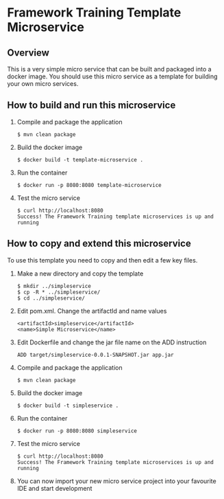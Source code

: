 Framework Training Template Microservice
========================================
Overview
--------
This is a very simple micro service that can be built and packaged into a docker image. You should use this micro service as a template for building your own micro services.

How to build and run this microservice
--------------------------------------

1. Compile and package the application

   ```
   $ mvn clean package
   ```
2. Build the docker image

   ```
   $ docker build -t template-microservice .
   ```
3. Run the container

   ```
   $ docker run -p 8080:8080 template-microservice
   ```
4. Test the micro service

   ```
   $ curl http://localhost:8080
   Success! The Framework Training template microservices is up and running
   ```

How to copy and extend this microservice
----------------------------------------
To use this template you need to copy and then edit a few key files.

1. Make a new directory and copy the template

   ```
   $ mkdir ../simpleservice
   $ cp -R * ../simpleservice/
   $ cd ../simpleservice/
   ```
2. Edit pom.xml. Change the artifactId and name values

   ```
   <artifactId>simpleservice</artifactId>
   <name>Simple Microservice</name>
   ```
3. Edit Dockerfile and change the jar file name on the ADD instruction

   ```
   ADD target/simpleservice-0.0.1-SNAPSHOT.jar app.jar
   ```
4. Compile and package the application

   ```
   $ mvn clean package
   ```
5. Build the docker image

   ```
   $ docker build -t simpleservice .
   ```
6. Run the container

   ```
   $ docker run -p 8080:8080 simpleservice
   ```
7. Test the micro service

   ```
   $ curl http://localhost:8080
   Success! The Framework Training template microservices is up and running
   ```
8. You can now import your new micro service project into your favourite IDE and start development